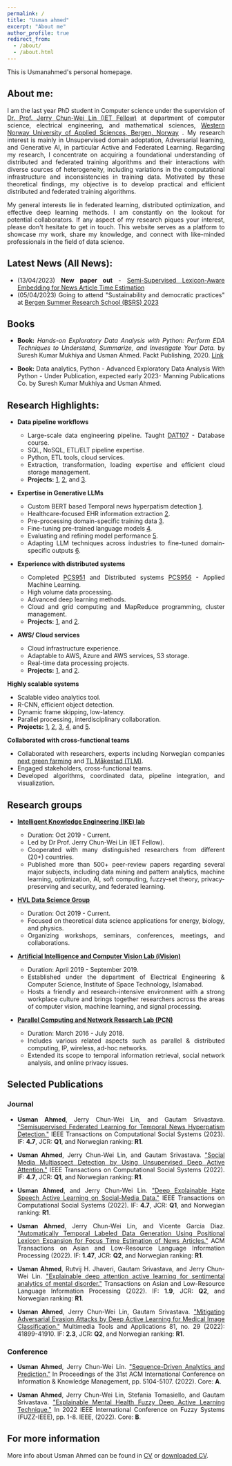```yaml
---
permalink: /
title: "Usman ahmed"
excerpt: "About me"
author_profile: true
redirect_from: 
  - /about/
  - /about.html
---
```


This is Usmanahmed's personal homepage. 

## About me:

<style>body {text-align: justify}</style>
I am the last year PhD student in Computer science under the supervision of [Dr. Prof. Jerry Chun-Wei Lin (IET Fellow)](http://www.ikelab.net/about-pi-2/) at department of computer science, electrical engineering, and mathematical sciences, [Western Norway University of Applied Sciences, Bergen, Norway](https://www.hvl.no/person/?user=Usman.Ahmed) . My research interest is mainly in Unsupervised domain adoptation, Adversarial learning, and Generative AI, in particular Active and Federated Learning. Regarding my research, I concentrate on acquiring a foundational understanding of distributed and federated training algorithms and their interactions with diverse sources of heterogeneity, including variations in the computational infrastructure and inconsistencies in training data. Motivated by these theoretical findings, my objective is to develop practical and efficient distributed and federated training algorithms.</style>

<style>body {text-align: justify}</style>My general interests lie in federated learning, distributed optimization, and effective deep learning methods. I am constantly on the lookout for potential collaborators. If any aspect of my research piques your interest, please don't hesitate to get in touch. This website serves as a platform to showcase my work, share my knowledge, and connect with like-minded professionals in the field of data science.</style>

## Latest News (All News):
- (13/04/2023) **New paper out** - [Semi-Supervised Lexicon-Aware Embedding for News Article Time Estimation](https://dl.acm.org/doi/10.1145/3592604)
-  (05/04/2023) Going to attend "Sustainability and democratic practices" at [Bergen Summer Research School (BSRS) 2023](https://www.uib.no/en/rs/bsrs/157887/systems-thinking-and-creative-problem-solving)

## Books 

- **Book:** *Hands-on Exploratory Data Analysis with Python: Perform EDA Techniques to Understand, Summarize, and Investigate Your Data.* by Suresh Kumar Mukhiya and Usman Ahmed. Packt Publishing, 2020. [Link](https://www.researchgate.net/publication/340167229_Hands-On_Exploratory_Data_Analysis_with_Python)

- **Book:** Data analytics, Python - Advanced Exploratory Data Analysis With Python - Under Publication, expected early 2023- Manning Publications Co. by Suresh Kumar Mukhiya and Usman Ahmed. 

## Research Highlights:
- **Data pipeline workflows**
  - Large-scale data engineering pipeline. Taught [DAT107](https://www.hvl.no/studier/studieprogram/emne/dat107) - Database course.
  - SQL, NoSQL, ETL/ELT pipeline expertise.
  - Python, ETL tools, cloud services. 
  - Extraction, transformation, loading expertise and efficient cloud storage management.
  - **Projects:** [1](https://doi.org/10.1109/TCSS.2022.3165136), [2](https://doi.org/10.1109/10.1145/3568164), and [3](https://doi.org/10.1109/JBHI.2022.3204633).

- **Expertise in Generative LLMs**
  - Custom BERT based Temporal news hyperpatism detection [1](https://ieeexplore.ieee.org/abstract/document/10066305/).
  - Healthcare-focused EHR information extraction [2](https://ieeexplore.ieee.org/abstract/document/9878195/).
  - Pre-processing domain-specific training data [3](https://ieeexplore.ieee.org/abstract/document/9804783/). 
  - Fine-tuning pre-trained language models [4](https://ieeexplore.ieee.org/abstract/document/9767700/).
  - Evaluating and refining model performance [5](https://www.frontiersin.org/articles/10.3389/fpsyg.2021.642347/full).
  - Adapting LLM techniques across industries to fine-tuned domain-specific outputs [6](https://ieeexplore.ieee.org/abstract/document/9494423/).

- **Experience with distributed systems**
  - Completed [PCS951](https://v.hvl.no/arkiv/hvl/index.php?render=/2020-2021/emner/PCS951.json) and Distributed systems [PCS956](https://v.hvl.no/arkiv/hvl/index.php?render=/2020-2021/emner/PCS956.json) - Applied Machine Learning.
  - High volume data processing.
  - Advanced deep learning methods.
  - Cloud and grid computing and MapReduce programming, cluster management.
  - **Projects:** [1](https://link.springer.com/article/10.1007/s00500-020-05152-8), and [2](https://onlinelibrary.wiley.com/doi/abs/10.1002/cpe.5606).

- **AWS/ Cloud services**
  - Cloud infrastructure experience.
  - Adaptable to AWS, Azure and AWS services, S3 storage.
  - Real-time data processing projects. 
  - **Projects:** [1](https://www.frontiersin.org/articles/10.3389/fpsyg.2021.642347/full), and [2](https://link.springer.com/article/10.1007/s10922-021-09609-5).

**Highly scalable systems**
- Scalable video analytics tool.
- R-CNN, efficient object detection.
- Dynamic frame skipping, low-latency.
- Parallel processing, interdisciplinary collaboration.
- **Projects:** [1](https://www.sciencedirect.com/science/article/abs/pii/S2210670721008453), [2](https://ieeexplore.ieee.org/abstract/document/9908266), [3](https://www.sciencedirect.com/science/article/pii/S2210537922000245), [4](https://dl.acm.org/doi/abs/10.1145/3543859), and [5](https://link.springer.com/article/10.1007/s11276-022-03076-9).

**Collaborated with cross-functional teams**
- Collaborated with researchers, experts including Norwegian companies [next green farming](https://www.nextgreenfarming.no/) and [TL Måkestad (TLM)](https://makestad.no/kontakt-oss/tl-makestad-as/).
- Engaged stakeholders, cross-functional teams.
- Developed algorithms, coordinated data, pipeline integration, and visualization.


## Research groups








- **[Intelligent Knowledge Engineering (IKE) lab](http://www.ikelab.net/)**
  - Duration: Oct 2019 - Current.
  - Led by Dr Prof. Jerry Chun-Wei Lin (IET Fellow).
  - Cooperated with many distinguished researchers from different (20+) countries.
  - Published more than 500+ peer-review papers regarding several major subjects, including data mining and pattern analytics, machine learning, optimization, AI, soft computing, fuzzy-set theory, privacy-preserving and security, and federated learning.

- **[HVL Data Science Group](https://www.hvl.no/en/research/group/data-science-group/)**
  - Duration: Oct 2019 - Current.
  - Focused on theoretical data science applications for energy, biology, and physics.
  - Organizing workshops, seminars, conferences, meetings, and collaborations.

- **[Artificial Intelligence and Computer Vision Lab (iVision)](https://ivisioneeist.wixsite.com/ivision)**
  - Duration: April 2019 - September 2019.
  - Established under the department of Electrical Engineering & Computer Science, Institute of Space Technology, Islamabad.
  - Hosts a friendly and research-intensive environment with a strong workplace culture and brings together researchers across the areas of computer vision, machine learning, and signal processing.

- **[Parallel Computing and Network Research Lab (PCN)](https://pcn.net.pk/ )**
  - Duration: March 2016 - July 2018.
  - Includes various related aspects such as parallel & distributed computing, IP, wireless, ad-hoc networks.
  - Extended its scope to temporal information retrieval, social network analysis, and online privacy issues.


## Selected Publications

### Journal
- **Usman Ahmed**, Jerry Chun-Wei Lin, and Gautam Srivastava. ["Semisupervised Federated Learning for Temporal News Hyperpatism Detection."](https://doi.org/10.1109/TCSS.2023.3247602) IEEE Transactions on Computational Social Systems (2023). IF: **4.7**, JCR: **Q1**, and Norwegian ranking: **R1**.

- **Usman Ahmed**, Jerry Chun-Wei Lin, and Gautam Srivastava. ["Social Media Multiaspect Detection by Using Unsupervised Deep Active Attention."](https://doi.org/10.1109/TCSS.2022.3183283) IEEE Transactions on Computational Social Systems (2022). IF: **4.7**, JCR: **Q1**, and Norwegian ranking: **R1**.

- **Usman Ahmed**, and Jerry Chun-Wei Lin. ["Deep Explainable Hate Speech Active Learning on Social-Media Data."](https://doi.org/10.1109/TCSS.2022.3165136) IEEE Transactions on Computational Social Systems (2022). IF: **4.7**, JCR: **Q1**, and Norwegian ranking: **R1**.

- **Usman Ahmed**, Jerry Chun-Wei Lin, and Vicente Garcia Diaz. ["Automatically Temporal Labeled Data Generation Using Positional Lexicon Expansion for Focus Time Estimation of News Articles."](https://doi.org/10.1109/10.1145/3568164) ACM Transactions on Asian and Low-Resource Language Information Processing (2022). IF: **1.47**, JCR: **Q2**, and Norwegian ranking: **R1**.

- **Usman Ahmed**, Rutvij H. Jhaveri, Gautam Srivastava, and Jerry Chun-Wei Lin. ["Explainable deep attention active learning for sentimental analytics of mental disorder."](https://doi.org/10.1145/3551890) Transactions on Asian and Low-Resource Language Information Processing (2022). IF: **1.9**, JCR: **Q2**, and Norwegian ranking: **R1**.

- **Usman Ahmed**, Jerry Chun-Wei Lin, Gautam Srivastava. ["Mitigating Adversarial Evasion Attacks by Deep Active Learning for Medical Image Classification."](https://doi.org/10.1007/s11042-021-11473-z) Multimedia Tools and Applications 81, no. 29 (2022): 41899-41910. IF: **2.3**, JCR: **Q2**, and Norwegian ranking: **R1**.

### Conference
- **Usman Ahmed**, Jerry Chun-Wei Lin. ["Sequence-Driven Analytics and Prediction."](https://doi.org/10.1145/3511808.3557822) In Proceedings of the 31st ACM International Conference on Information \& Knowledge Management, pp. 5104-5107. (2022). Core: **A**.

- **Usman Ahmed**, Jerry Chun-Wei Lin, Stefania Tomasiello, and Gautam Srivastava. ["Explainable Mental Health Fuzzy Deep Active Learning Technique."](https://doi.org/10.1109/FUZZ-IEEE55066.2022.9882622) In 2022 IEEE International Conference on Fuzzy Systems (FUZZ-IEEE), pp. 1-8. IEEE, (2022). Core: **B**.




## For more information
More info about Usman Ahmed can be found in [CV](https://iusmanahmed.github.io/cv/) or [downloaded CV](http://iusmanahmed.github.io/files/Usman_Ahmed_CV.pdf).
